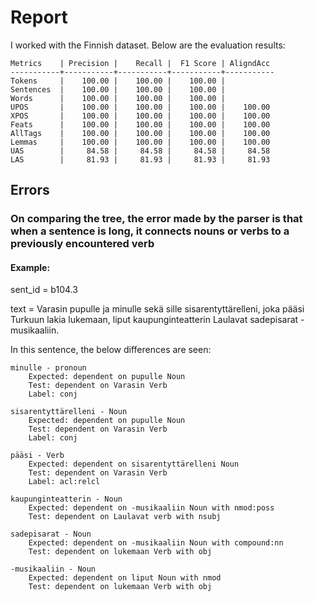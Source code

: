 # Report

I worked with the Finnish dataset. Below are the evaluation results:

```
Metrics    | Precision |    Recall |  F1 Score | AligndAcc
-----------+-----------+-----------+-----------+-----------
Tokens     |    100.00 |    100.00 |    100.00 |
Sentences  |    100.00 |    100.00 |    100.00 |
Words      |    100.00 |    100.00 |    100.00 |
UPOS       |    100.00 |    100.00 |    100.00 |    100.00
XPOS       |    100.00 |    100.00 |    100.00 |    100.00
Feats      |    100.00 |    100.00 |    100.00 |    100.00
AllTags    |    100.00 |    100.00 |    100.00 |    100.00
Lemmas     |    100.00 |    100.00 |    100.00 |    100.00
UAS        |     84.58 |     84.58 |     84.58 |     84.58
LAS        |     81.93 |     81.93 |     81.93 |     81.93

```

## Errors
### On comparing the tree, the error made by the parser is that when a sentence is long, it connects nouns or verbs to a previously encountered verb

#### Example:

sent_id = b104.3

text = Varasin pupulle ja minulle sekä sille sisarentyttärelleni, joka pääsi Turkuun lakia lukemaan, liput kaupunginteatterin Laulavat sadepisarat -musikaaliin.

In this sentence, the below differences are seen:

```
minulle - pronoun
    Expected: dependent on pupulle Noun 
    Test: dependent on Varasin Verb
    Label: conj

sisarentyttärelleni - Noun
    Expected: dependent on pupulle Noun 
    Test: dependent on Varasin Verb
    Label: conj

pääsi - Verb
    Expected: dependent on sisarentyttärelleni Noun
    Test: dependent on Varasin Verb
    Label: acl:relcl

kaupunginteatterin - Noun
    Expected: dependent on -musikaaliin Noun with nmod:poss
    Test: dependent on Laulavat verb with nsubj

sadepisarat - Noun
    Expected: dependent on -musikaaliin Noun with compound:nn
    Test: dependent on lukemaan Verb with obj

-musikaaliin - Noun
    Expected: dependent on liput Noun with nmod
    Test: dependent on lukemaan Verb with obj
```
